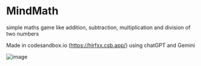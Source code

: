 # MindMath

simple maths game like addition, subtraction, multiplication and division of two numbers

Made in codesandbox.io (https://hlrfxx.csb.app/) using chatGPT and Gemini

![image](https://github.com/jayanth-7/MindMath/assets/70301957/d4c672a6-ebe2-4ccf-9e8e-5a772062b912)
